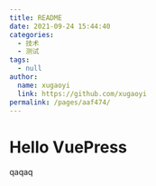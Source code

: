 ```yaml
---
title: README
date: 2021-09-24 15:44:40
categories: 
  - 技术
  - 测试
tags: 
  - null
author: 
  name: xugaoyi
  link: https://github.com/xugaoyi
permalink: /pages/aaf474/
---
```

# Hello VuePress

qaqaq